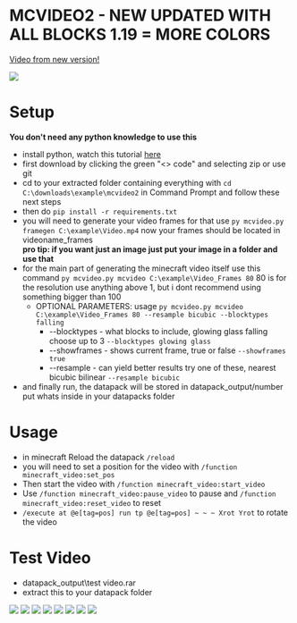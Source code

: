 # MCVIDEO2 - NEW UPDATED WITH ALL BLOCKS 1.19 = MORE COLORS
[Video from new version!](https://www.youtube.com/watch?v=KN-YvopMdOs)

![](https://i.imgur.com/AZUGe8f.png)


# Setup
**You don't need any python knowledge to use this**
- install python, watch this tutorial [here](https://www.youtube.com/watch?v=Kn1HF3oD19c)
- first download by clicking the green "<> code" and selecting zip or use git
- cd to your extracted folder containing everything with `cd C:\downloads\example\mcvideo2` in Command Prompt and follow these next steps
- then do `pip install -r requirements.txt`
- you will need to generate your video frames for that use `py mcvideo.py framegen C:\example\Video.mp4` now your frames should be located in videoname_frames \
**pro tip: if you want just an image just put your image in a folder and use that**
- for the main part of generating the minecraft video itself use this command `py mcvideo.py mcvideo C:\example\Video_Frames 80`
80 is for the resolution use anything above 1, but i dont recommend using something bigger than 100
  - OPTIONAL PARAMETERS: usage `py mcvideo.py mcvideo C:\example\Video_Frames 80 --resample bicubic --blocktypes falling`
    - --blocktypes - what blocks to include, glowing glass falling choose up to 3 `--blocktypes glowing glass`
    - --showframes - shows current frame, true or false `--showframes true`
    - --resample - can yield better results try one of these, nearest bicubic bilinear `--resample bicubic`
- and finally run, the datapack will be stored in datapack_output/number put whats inside in your datapacks folder
    
 # Usage
 
- in minecraft Reload the datapack ```/reload```
- you will need to set a position for the video with ```/function minecraft_video:set_pos```
- Then start the video with ```/function minecraft_video:start_video```
- Use ```/function minecraft_video:pause_video``` to pause and ```/function minecraft_video:reset_video``` to reset
- ```/execute at @e[tag=pos] run tp @e[tag=pos] ~ ~ ~ Xrot Yrot``` to rotate the video

# Test Video

- datapack_output\test video.rar
- extract this to your datapack folder


![](https://i.imgur.com/kpiN2vE.png) ![](https://i.imgur.com/kpiN2vE.png) ![](https://i.imgur.com/kpiN2vE.png) ![](https://i.imgur.com/kpiN2vE.png) ![](https://i.imgur.com/kpiN2vE.png) ![](https://i.imgur.com/kpiN2vE.png) ![](https://i.imgur.com/kpiN2vE.png) ![](https://i.imgur.com/kpiN2vE.png)
